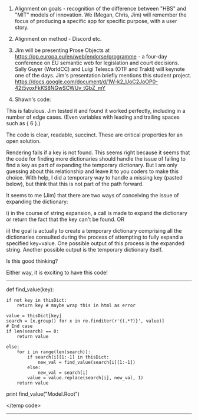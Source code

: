 1.  Alignment on goals - recognition of the difference between "HBS" and "MIT" models of innovation.  We (Megan, Chris, Jim) will remember the focus of producing a specific app for specific purpose, with a user story.

2. Alignment on method - Discord etc.

3. Jim will be presenting Prose Objects at https://op.europa.eu/en/web/endorse/programme - a four-day conference on EU semantic web for legislation and court decisions. Sally Guyer (WorldCC) and Luigi Telesca (OTF and Trakti) will keynote one of the days.  Jim's presentation briefly mentions this student project. https://docs.google.com/document/d/1W-k2_UoC2JoOP0-42t5yoxFkKS8NGwSCWUv_tGbZ_mY

4. Shawn's code:

This is fabulous.  Jim tested it and found it worked perfectly, including in a number of edge cases.  (Even variables with leading and trailing spaces such as { 6 }.)

The code is clear, readable, succinct.  These are critical properties for an open solution.

Rendering fails if a key is not found.  This seems right because it seems that the code for finding more dictionaries should handle the issue of failing to find a key as part of expanding the temporary dictionary.  But I am only guessing about this relationship and leave it to you coders to make this choice.  With help, I did a temporary way to handle a missing key (pasted below), but think that this is not part of the path forward.

It seems to me (Jim) that there are two ways of conceiving the issue of expanding the dictionary: 

i) in the course of string expansion, a call is made to expand the dictionary or return the fact that the key can't be found.   OR

ii) the goal is actually to create a temporary dictionary comprising all the dictionaries consulted during the process of attempting to fully expand a specified key=value.  One possible output of this process is the expanded string. Another possible output is the temporary dictionary itself.

Is this good thinking? 

Either way, it is exciting to have this code!

______________________________________________
<temp code that handles locally the missing key issue>

def find_value(key):

    if not key in thisDict:
        return key # maybe wrap this in html as error
    
    value = thisDict[key]
    search = [x.group() for x in re.finditer(r'{(.*?)}', value)]
    # End case
    if len(search) == 0:
        return value

    else:
        for i in range(len(search)):
            if search[i][1:-1] in thisDict:
                new_val = find_value(search[i][1:-1])
            else:
                new_val = search[i]
            value = value.replace(search[i], new_val, 1)            
        return value

print find_value("Model.Root")

</temp code>
___________________________________________________________


